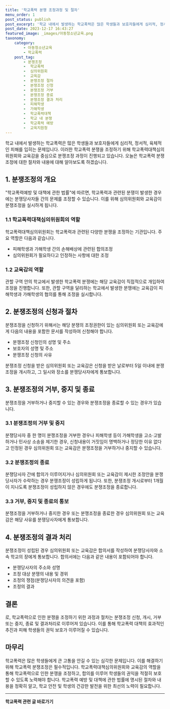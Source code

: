 ```yaml
---
title: '학교폭력 분쟁 조정과정 및 절차'
menu_order: 1
post_status: publish
post_excerpt: '학교 내에서 발생하는 학교폭력은 많은 학생들과 보호자들에게 심리적, 정서적, 육체적인 피해를 입히는 문제입니다. 이러한 학교폭력 분쟁을 조정하기 위해 학교폭력대책심의위원회와 교육감을 중심으로 분쟁조정 과정이 진행되고 있습니다. 오늘은 학교폭력 분쟁 조정에 대한 절차와 내용에 대해 알아보도록 하겠습니다.'
post_date: 2023-12-17 16:43:27
featured_image: _images/아동청소년교육.png
taxonomy:
    category:
        - 아동청소년교육
        - 학교폭력
    post_tag:
        - 분쟁조정
        -  학교폭력
        -  심의위원회
        -  교육감
        -  분쟁조정 절차
        -  분쟁조정 신청
        -  분쟁조정 거부
        -  분쟁조정 종료
        -  분쟁조정 결과 처리
        -  피해학생
        -  가해학생
        -  학교폭력대책
        -  학교 내 분쟁
        -  학교폭력 예방
        -  교육지원청
---
```



학교 내에서 발생하는 학교폭력은 많은 학생들과 보호자들에게 심리적, 정서적, 육체적인 피해를 입히는 문제입니다. 이러한 학교폭력 분쟁을 조정하기 위해 학교폭력대책심의위원회와 교육감을 중심으로 분쟁조정 과정이 진행되고 있습니다. 오늘은 학교폭력 분쟁 조정에 대한 절차와 내용에 대해 알아보도록 하겠습니다.

## 1. 분쟁조정의 개요

"학교폭력예방 및 대책에 관한 법률"에 따르면, 학교폭력과 관련된 분쟁이 발생한 경우에는 분쟁당사자들 간의 문제를 조정할 수 있습니다. 이를 위해 심의위원회와 교육감이 분쟁조정을 실시하게 됩니다.

### 1.1 학교폭력대책심의위원회의 역할

학교폭력대책심의위원회는 학교폭력과 관련된 다양한 분쟁을 조정하는 기관입니다. 주요 역할은 다음과 같습니다.

- 피해학생과 가해학생 간의 손해배상에 관련된 합의조정
- 심의위원회가 필요하다고 인정하는 사항에 대한 조정

### 1.2 교육감의 역할

관할 구역 안의 학교에서 발생한 학교폭력 분쟁에는 해당 교육감이 직접적으로 개입하여 조정을 진행합니다. 또한, 관할 구역을 달리하는 학교에서 발생한 분쟁에는 교육감이 피해학생과 가해학생의 협의를 통해 조정을 실시합니다.

## 2. 분쟁조정의 신청과 절차

분쟁조정을 신청하기 위해서는 해당 분쟁의 조정권한이 있는 심의위원회 또는 교육감에게 다음의 내용을 포함한 문서를 작성하여 신청해야 합니다.

- 분쟁조정 신청인의 성명 및 주소
- 보호자의 성명 및 주소
- 분쟁조정 신청의 사유

분쟁조정 신청을 받은 심의위원회 또는 교육감은 신청을 받은 날로부터 5일 이내에 분쟁조정을 개시하고, 그 일시와 장소를 분쟁당사자에게 통보합니다.

## 3. 분쟁조정의 거부, 중지 및 종료

분쟁조정을 거부하거나 중지할 수 있는 경우와 분쟁조정을 종료할 수 있는 경우가 있습니다.

### 3.1 분쟁조정의 거부 및 중지

분쟁당사자 중 한 명이 분쟁조정을 거부한 경우나 피해학생 등이 가해학생을 고소·고발하거나 민사상 소송을 제기한 경우, 신청내용이 거짓임이 명백하거나 정당한 이유 없다고 인정된 경우 심의위원회 또는 교육감은 분쟁조정을 거부하거나 중지할 수 있습니다.

### 3.2 분쟁조정의 종료

분쟁당사자 간에 합의가 이루어지거나 심의위원회 또는 교육감이 제시한 조정안을 분쟁당사자가 수락하는 경우 분쟁조정이 성립하게 됩니다. 또한, 분쟁조정 개시로부터 1개월이 지나도록 분쟁조정이 성립하지 않은 경우에도 분쟁조정을 종료합니다.

### 3.3 거부, 중지 및 종료의 통보

분쟁조정을 거부하거나 중지한 경우 또는 분쟁조정을 종료한 경우 심의위원회 또는 교육감은 해당 사유를 분쟁당사자에게 통보합니다.

## 4. 분쟁조정의 결과 처리

분쟁조정이 성립된 경우 심의위원회 또는 교육감은 합의서를 작성하여 분쟁당사자와 소속 학교의 장에게 통보합니다. 합의서에는 다음과 같은 내용이 포함되어야 합니다.

- 분쟁당사자의 주소와 성명
- 조정 대상 분쟁의 내용 및 경위
- 조정의 쟁점(분쟁당사자의 의견을 포함)
- 조정의 결과

## 결론
로, 학교폭력으로 인한 분쟁을 조정하기 위한 과정과 절차는 분쟁조정 신청, 개시, 거부 또는 중지, 종료 및 결과처리로 이루어져 있습니다. 이를 통해 학교폭력 대책의 효과적인 추진과 피해 학생들의 권익 보호가 이루어질 수 있습니다.

## 마무리

학교폭력은 많은 학생들에게 큰 고통을 안길 수 있는 심각한 문제입니다. 이를 해결하기 위해 학교폭력 분쟁조정은 필수적입니다. 학교폭력대책심의위원회와 교육감의 역할을 통해 학교폭력으로 인한 분쟁을 조정하고, 합의를 이루어 학생들의 권익을 적절히 보호할 수 있도록 노력해야 합니다. 학교폭력 예방 및 대책에 관한 법률에 명시된 절차와 내용을 정확히 알고, 학교 안전 및 학생의 건강한 발전을 위한 최선의 노력이 필요합니다.
<!-- wp:separator -->
<hr class="wp-block-separator has-alpha-channel-opacity"/>
<!-- /wp:separator -->

<!-- wp:group {"backgroundColor":"base","layout":{"type":"constrained"}} -->
<div class="wp-block-group has-base-background-color has-background"><!-- wp:paragraph {"align":"center","fontSize":"medium"} -->
<p class="has-text-align-center has-large-font-size"><strong>학교폭력 관련 글 바로가기</strong></p>
<!-- /wp:paragraph -->


<!-- wp:latest-posts
{"categories":[{"id":35370,"count":19,"description":"","link":"https://uknowlaw.com/category/%ed%95%99%ea%b5%90%ed%8f%ad%eb%a0%a5/","name":"학교폭력","slug":"학교폭력","taxonomy":"category","parent":0,"meta":[],"_links":{"self":[{"href":"https://uknowlaw.com/wp-json/wp/v2/categories/35370"}],"collection":[{"href":"https://uknowlaw.com/wp-json/wp/v2/categories"}],"about":[{"href":"https://uknowlaw.com/wp-json/wp/v2/taxonomies/category"}],"wp:post_type":[{"href":"https://uknowlaw.com/wp-json/wp/v2/posts?categories=35370"}],"curies":[{"name":"wp","href":"https://api.w.org/{rel}","templated":true}]}}],"postsToShow":100,"excerptLength":28,"postLayout":"grid","columns":2,"featuredImageAlign":"left","featuredImageSizeSlug":"large","fontSize":"small"} /--></div>
<!-- /wp:group -->